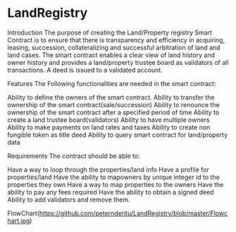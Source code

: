 # LandRegistry
Introduction
The purpose of creating the Land/Property registry Smart Contract is to ensure that there is transparency and efficiency in acquiring, leasing, succession, collateralizing and successful arbitration of land and land cases. The smart contract enables a clear view of land history and owner history and provides a land/property trustee board as validators of all transactions. A deed is issued to a validated account.

Features
The Following functionalities are needed in the smart contract:

Ability to define the owners of the smart contract.
Ability to transfer the ownership of the smart contract(sale/succession)
Ability to renounce the ownership of the smart contract after a specified period of time
Ability to create a land trustee board(validators)
Ability to have multiple owners
Ability to make payments on land rates and taxes
Ability to create non fungible token as title deed
Ability to query smart contract for land/property data

Requirements
The contract should be able to:

Have a way to loop through the properties/land info
Have a profile for properties/land
Have the ability to mapowners by unique integer id to the properties they own
Have a way to map properties to the owners
Have the ability to pay any fees required
Have the ability to obtain a signed deed
Ability to add validators and remove them.

FlowChart(https://github.com/peternderitu/LandRegistry/blob/master/Flowchart.jpg)
